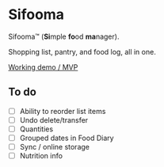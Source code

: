 # Sifooma

Sifooma™ (**Si**mple **fo**od **ma**nager).

Shopping list, pantry, and food log, all in one.

[Working demo / MVP](https://jamesdeluk.github.io/sifooma/)

## To do

- [ ] Ability to reorder list items
- [ ] Undo delete/transfer
- [ ] Quantities
- [ ] Grouped dates in Food Diary
- [ ] Sync / online storage
- [ ] Nutrition info
